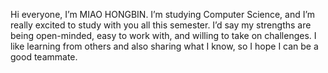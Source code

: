 Hi everyone, I’m MIAO HONGBIN. I’m studying Computer Science, and I’m really excited to study with you all this semester. I’d say my strengths are being open-minded, easy to work with, and willing to take on challenges. I like learning from others and also sharing what I know, so I hope I can be a good teammate.

